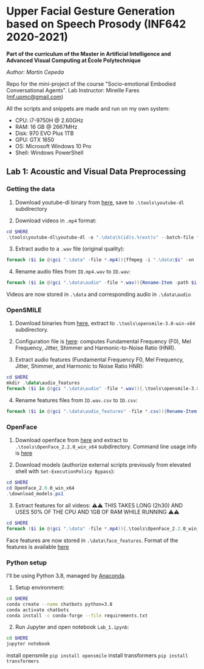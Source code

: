 
# Upper Facial Gesture Generation based on Speech Prosody (INF642 2020-2021)

**Part of the curriculum of the Master in Artificial Intelligence and Advanced Visual Computing at École Polytechnique**

*Author: Martín Cepeda*

Repo for the mini-project of the course "Socio-emotional Embodied Conversational Agents". Lab Instructor: Mireille Fares ([mf.upmc@gmail.com](mailto:mf.upmc@gmail.com))

All the scripts and snippets are made and run on my own system:

- CPU: i7-9750H @ 2.60GHz
- RAM: 16 GB @ 2667MHz
- Disk: 970 EVO Plus 1TB
- GPU: GTX 1650
- OS: Microsoft Windows 10 Pro
- Shell: Windows PowerShell

## Lab 1: Acoustic and Visual Data Preprocessing

### Getting the data

1. Download youtube-dl binary from [here](http://ytdl-org.github.io/youtube-dl/download.html), save to `.\tools\youtube-dl` subdirectory

2. Download videos in `.mp4` format:
```powershell
cd $HERE
.\tools\youtube-dl\youtube-dl -o ".\data\%(id)s.%(ext)s" --batch-file ".\VideoIDs.txt" -f mp4
```

3. Extract audio to a `.wav` file (original quality):
```powershell
foreach ($i in @(gci ".\data" -file *.mp4)){ffmpeg -i ".\data\$i" -vn -acodec pcm_s16le -ar 44100 -ac 2 ".\data\audio\$i.wav"}
```

4. Rename audio files from `ID.mp4.wav` to `ID.wav`:
```powershell
foreach ($i in @(gci ".\data\audio" -file *.wav)){Rename-Item -path $i.FullName -newname $i.Name.Replace(".mp4","")}
```

Videos are now stored in `.\data` and corresponding audio in `.\data\audio`

### OpenSMILE

1. Download binaries from [here](https://github.com/audeering/opensmile/releases/tag/v3.0.0), extract to `.\tools\opensmile-3.0-win-x64` subdirectory.

2. Configuration file is [here](./src/MyConf.conf): computes Fundamental Frequency (F0), Mel Frequency, Jitter, Shimmer and Harmonic-to-Noise Ratio (HNR).

3. Extract audio features (Fundamental Frequency F0, Mel Frequency, Jitter, Shimmer, and Harmonic to Noise Ratio HNR):
```powershell
cd $HERE
mkdir .\data\audio_features
foreach ($i in @(gci ".\data\audio" -file *.wav)){.\tools\opensmile-3.0-win-x64\bin\SMILExtract.exe -C ".\src\MyConf.conf" -I ".\data\audio\$i" -O ".\data\audio_features\$i.csv"}
```

4. Rename features files from `ID.wav.csv` to `ID.csv`:
```powershell
foreach ($i in @(gci ".\data\audio_features" -file *.csv)){Rename-Item -path $i.FullName -newname $i.Name.Replace(".wav","")}
```


### OpenFace

1. Download openface from [here](https://github.com/TadasBaltrusaitis/OpenFace/releases/tag/OpenFace_2.2.0) and extract to `.\tools\OpenFace_2.2.0_win_x64` subdirectory.  Command line usage info is [here](https://github.com/TadasBaltrusaitis/OpenFace/wiki/Command-line-arguments)

2. Download models (authorize external scripts previously from elevated shell with `Set-ExecutionPolicy Bypass`):
```powershell
cd $HERE
cd OpenFace_2.0.0_win_x64
.\download_models.ps1
```

3. Extract features for all videos: ⚠️⚠️ THIS TAKES LONG (2h30) AND USES 50% OF THE CPU AND 1GB OF RAM WHILE RUNNING ⚠️⚠️
```powershell
cd $HERE
foreach ($i in @(gci ".\data" -file *.mp4)){.\tools\OpenFace_2.2.0_win_x64\FeatureExtraction.exe -root .\data -f $i -out_dir .\data\face_features}
```

Face features are now stored in `.\data\face_features`. Format of the features is available [here](https://github.com/TadasBaltrusaitis/OpenFace/wiki/Output-Format#featureextraction)

### Python setup

I'll be using Python 3.8, managed by [Anaconda](https://www.anaconda.com/products/individual).

1. Setup environment:
```bash
cd $HERE
conda create --name chatbots python=3.8
conda activate chatbots
conda install -c conda-forge --file requirements.txt
```

2. Run Jupyter and open notebook `Lab_1.ipynb`:
```bash
cd $HERE
jupyter notebook
```

install opensmile `pip install opensmile`
install transformers `pip install transformers`